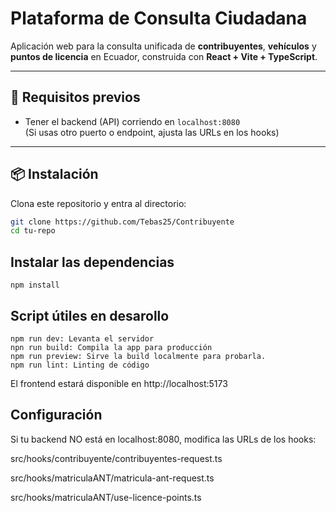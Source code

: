 # Plataforma de Consulta Ciudadana

Aplicación web para la consulta unificada de **contribuyentes**, **vehículos** y **puntos de licencia** en Ecuador, construida con **React + Vite + TypeScript**.

---

## 🚀 Requisitos previos

- Tener el backend (API) corriendo en `localhost:8080`  
  (Si usas otro puerto o endpoint, ajusta las URLs en los hooks)

---

## 📦 Instalación

Clona este repositorio y entra al directorio:

```bash
git clone https://github.com/Tebas25/Contribuyente
cd tu-repo
```

## Instalar las dependencias
```
npm install
```

## Script útiles en desarollo
```
npm run dev: Levanta el servidor
npn run build: Compila la app para producción
npm run preview: Sirve la build localmente para probarla.
npm run lint: Linting de código
```
El frontend estará disponible en http://localhost:5173

## Configuración
Si tu backend NO está en localhost:8080, modifica las URLs de los hooks:

src/hooks/contribuyente/contribuyentes-request.ts

src/hooks/matriculaANT/matricula-ant-request.ts

src/hooks/matriculaANT/use-licence-points.ts

